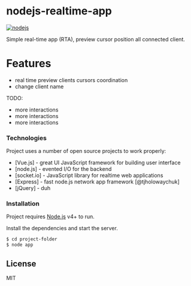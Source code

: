 # nodejs-realtime-app

[![nodejs](http://repo.pbox.me/1.0/nodejs-portable/icon.png)](https://nodejs.org/en/)

Simple real-time app (RTA), preview cursor position all connected client.

# Features

  - real time preview clients cursors coordination
  - change client name 


TODO:
  - more interactions
  - more interactions
  - more interactions

### Technologies

Project uses a number of open source projects to work properly:

* [Vue.js] - great UI JavaScript framework for building user interface
* [node.js] - evented I/O for the backend
* [socket.io] - JavaScript library for realtime web applications
* [Express] - fast node.js network app framework [@tjholowaychuk]
* [jQuery] - duh

### Installation

Project requires [Node.js](https://nodejs.org/) v4+ to run.

Install the dependencies and start the server.

```sh
$ cd project-folder
$ node app
```

License
----

MIT
